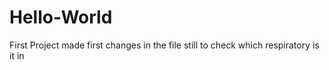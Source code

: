# Hello-World
First Project
made first changes in the file still to check which respiratory is it in 
